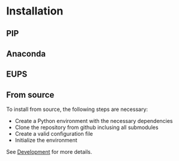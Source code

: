 # Installation

## PIP

## Anaconda

## EUPS

## From source

To install from source, the following steps are necessary:

* Create a Python environment with the necessary dependencies
* Clone the repository from github inclusing all submodules
* Create a valid configuration file
* Initialize the environment

See [Development](./2_development.md) for more details.
